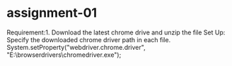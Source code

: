 # assignment-01
Requirement:1. Download the latest chrome drive and unzip the file
Set Up: 
Specify the downloaded chrome driver path in each file. System.setProperty("webdriver.chrome.driver", "E:\\browserdrivers\\chromedriver.exe");
